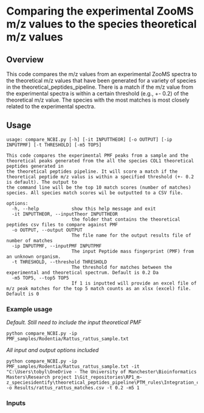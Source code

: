 # Comparing the experimental ZooMS m/z values to the species theoretical m/z values
## Overview
This code compares the m/z values from an experimental ZooMS spectra to the theoretical m/z values that have been generated for a variety of species in the theoretical_peptides_pipeline.
There is a match if the m/z value from the experimental spectra is within a certain threshold (e.g., +- 0.2) of the theoretical m/z value. The species with the most matches is most closely
related to the experimental spectra.

## Usage
```
usage: compare_NCBI.py [-h] [-it INPUTTHEOR] [-o OUTPUT] [-ip INPUTPMF] [-t THRESHOLD] [-m5 TOP5]

This code compares the experimental PMF peaks from a sample and the theoretical peaks generated from the all the species COL1 theoretical peptides generated in   
the theoretical peptides pipeline. It will score a match if the theoretical peptide m/z valus is within a specified threshold (+- 0.2 is default). The output to  
the command line will be the top 10 match scores (number of matches) species. All species match scores wil be outputted to a CSV file.

options:
  -h, --help            show this help message and exit
  -it INPUTTHEOR, --inputTheor INPUTTHEOR
                        the folder that contains the theoretical peptides csv files to compare against PMF
  -o OUTPUT, --output OUTPUT
                        The file name for the output results file of number of matches
  -ip INPUTPMF, --inputPMF INPUTPMF
                        The input Peptide mass fingerprint (PMF) from an unknown organism.
  -t THRESHOLD, --threshold THRESHOLD
                        The threshold for matches between the experimental and theoretical spectrum. Default is 0.2 Da
  -m5 TOP5, --top5 TOP5
                        If 1 is inputted will provide an excel file of m/z peak matches for the top 5 match counts as an xlsx (excel) file. Default is 0
```

### Example usage
*Default. Still need to include the input theoretical PMF*
```
python compare_NCBI.py -ip PMF_samples/Rodentia/Rattus_rattus_sample.txt
```

*All input and output options included*
```
python compare_NCBI.py -ip PMF_samples/Rodentia/Rattus_rattus_sample.txt -it "C:\Users\tobyl\OneDrive - The University of Manchester\Bioinformatics Masters\Research project 1\Git_repositories\RP1_m-z_speciesidentify\theoretical_peptides_pipeline\PTM_rules\Integration_code\results_NCBI" -o Results/rattus_rattus_matches.csv -t 0.2 -m5 1  
```

### Inputs

